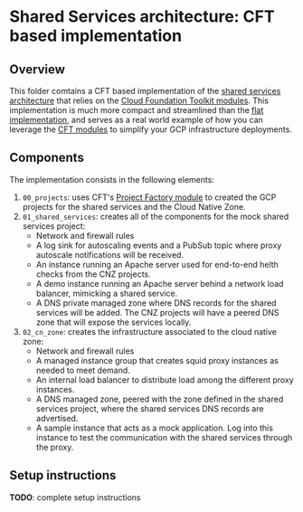 # Shared Services architecture: CFT based implementation

## Overview

This folder comtains a CFT based implementation of the [shared services architecture](../README.md) that relies on the [Cloud Foundation Toolkit modules](https://github.com/GoogleCloudPlatform/cloud-foundation-toolkit). This implementation is much more compact and streamlined than the [flat implementation](../terraform_flat), and serves as a real world example of how you can leverage the [CFT modules](https://github.com/terraform-google-modules) to simplify your GCP infrastructure deployments.

## Components

The implementation consists in the following elements:

1. `00_projects`: uses CFT's [Project Factory module](https://github.com/terraform-google-modules/terraform-google-project-factory) to created the GCP projects for the shared services and the Cloud Native Zone.
2. `01_shared_services`: creates all of the components for the mock shared services project:
    * Network and firewall rules
    * A log sink for autoscaling events and a PubSub topic where proxy autoscale notifications will be received.
    * An instance running an Apache server used for end-to-end helth checks from the CNZ projects.
    * A demo instance running an Apache server behind a network load balancer, mimicking a shared service.
    * A DNS private managed zone where DNS records for the shared services will be added. The CNZ projects will have a peered DNS zone that will expose the services locally.
3. `02_cn_zone`: creates the infrastructure associated to the cloud native zone:
    * Network and firewall rules
    * A managed instance group that creates squid proxy instances as needed to meet demand.
    * An internal load balancer to distribute load among the different proxy instances.
    * A DNS managed zone, peered with the zone defined in the shared services project, where the shared services DNS records are advertised.
    * A sample instance that acts as a mock application. Log into this instance to test the communication with the shared services through the proxy.

## Setup instructions

**TODO**: complete setup instructions 